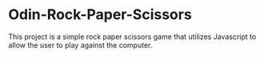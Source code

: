 # Odin-Rock-Paper-Scissors

This project is a simple rock paper scissors game that utilizes Javascript to allow the user to play against the computer.
